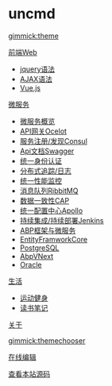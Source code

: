 # uncmd

[gimmick:theme](flatly)

[前端Web]()

* [jquery语法](blog/web/jquery.md)
* [AJAX语法](blog/web/ajax.md)
* [Vue.js](blog/web/vue.md)

[微服务]()

* [微服务概览](blog/microservice/overview.md)
* [API网关Ocelot](blog/microservice/ocelot.md)
* [服务注册/发现Consul](blog/microservice/consul.md)
* [Api文档Swagger](blog/microservice/swagger.md)
* [统一身份认证](blog/microservice/authserver.md)
* [分布式追踪/日志](blog/microservice/tracelog.md)
* [统一性能监控](blog/microservice/metrics.md)
* [消息队列RibbitMQ](blog/microservice/ribbitmq.md)
* [数据一致性CAP](blog/microservice/cap.md)
* [统一配置中心Apollo](blog/microservice/apollo.md)
* [持续集成/持续部署Jenkins](blog/microservice/jenkins.md)
* [ABP框架与微服务](blog/microservice/abp.md)
* [EntityFramworkCore](blog/microservice/efcore.md)
* [PostgreSQL](blog/microservice/postgresql.md)
* [AbpVNext](blog/microservice/abpvnext.md)
* [Oracle](blog/microservice/oracle.md)

[生活]()

* [运动健身](blog/life/runner.md)
* [读书笔记](blog/life/book.md)

[关于](blog/about/about.md)

[gimmick:themechooser](选择皮肤)

[在线编辑](http://prose.io/#uncmd/doc-st)

[查看本站源码](https://github.com/uncmd/doc-st/)
